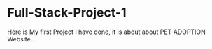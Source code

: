 # Full-Stack-Project-1
Here is My first Project i have done, it is about about PET ADOPTION Website..

